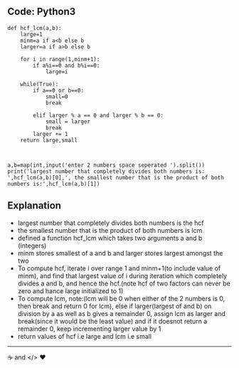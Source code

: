 ## Code: Python3
```python3
def hcf_lcm(a,b):
    large=1
    minm=a if a<b else b
    larger=a if a>b else b
    
    for i in range(1,minm+1):   
        if a%i==0 and b%i==0:
            large=i
            
    while(True):
        if a==0 or b==0:
            small=0
            break
        
        elif larger % a == 0 and larger % b == 0:
            small = larger
            break
        larger += 1
    return large,small

    

a,b=map(int,input('enter 2 numbers space seperated ').split())
print('largest number that completely divides both numbers is: ',hcf_lcm(a,b)[0],', the smallest number that is the product of both numbers is:',hcf_lcm(a,b)[1])
```
## Explanation
* largest number that completely divides both numbers is the hcf 
* the smallest number that is the product of both numbers is lcm
* defined a function  hcf_lcm which takes two arguments a and b (integers)
* minm stores smallest of a and b and larger stores largest amongst the two
* To compute hcf, iterate i over range 1 and minm+1(to include value of minm), and find that largest value of i during iteration which
completely divides a and b, and hence the hcf.(note hcf of two factors can never be zero and hance large initialized to 1)
* To compute lcm, note:(lcm will be 0 when either of the 2 numbers is 0, then break and return 0 for lcm), else if larger(largest of and b) on division by a 
as well as b gives a remainder 0, assign lcm as larger and break(since it would be the least value) and if it doesnot return a remainder 0, keep
incrementing larger value by 1
* return values of hcf i.e large and lcm i.e small

---
☕️ and </> ❤️



